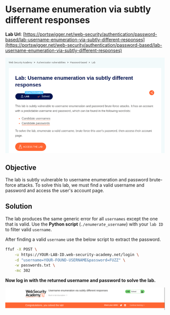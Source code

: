 # Username enumeration via subtly different responses

**Lab Url**: [https://portswigger.net/web-security/authentication/password-based/lab-username-enumeration-via-subtly-different-responses](https://portswigger.net/web-security/authentication/password-based/lab-username-enumeration-via-subtly-different-responses)

![Lab Description](img/lab-description.png)

## Objective

The lab is subtly vulnerable to username enumeration and password brute-force attacks. To solve this lab, we must find a valid username and password and access the user's account page.

## Solution

The lab produces the same generic error for all `usernames` except the one that is valid. Use the **Python script** (*`./enumerate_username`*) with your `lab ID` to filter valid `username`.

After finding a valid `username` use the below script to extract the password.

```bash
ffuf -X POST \
    -u https://YOUR-LAB-ID.web-security-academy.net/login \
    -d "username=YOUR-FOUND-USERNAME&password=FUZZ" \
    -w passwords.txt \
    -mc 302
```

**Now log in with the returned username and password to solve the lab.**

![Lab Solved](img/lab-solved.png)
